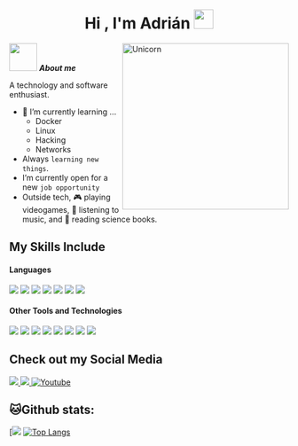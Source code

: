 <h1 align="center"><b>Hi , I'm Adrián </b><img src="https://media.giphy.com/media/hvRJCLFzcasrR4ia7z/giphy.gif" width="35"></h1>
<!--  -->
<img align="right" width=300px alt="Unicorn" src="https://github.com/7oSkaaa/7oSkaaa/blob/main/Images/Right_Side.gif?raw=true" />

<img src = "https://github.com/7oSkaaa/7oSkaaa/blob/main/Images/about_me.gif?raw=true" width = 50px>&nbsp;***About me***
<!-- -->

A technology and software enthusiast.
- 🌱 I’m currently learning ...
  - Docker
  - Linux
  - Hacking
  - Networks
- Always `learning new things`.
- I’m currently open for a new `job opportunity`
- Outside tech, 🎮 playing videogames, 🎵 listening to music, and 📖 reading science books.



## My Skills Include

<h4> Languages </h4>
<span> 
  <img src="https://img.shields.io/badge/HTML5-E34F26?style=for-the-badge&logo=html5&logoColor=white">
  <img src="https://img.shields.io/badge/CSS3-1572B6?style=for-the-badge&logo=css3&logoColor=white">
  <img src="https://img.shields.io/badge/JavaScript-F7DF1E?style=for-the-badge&logo=javascript&logoColor=black">
  <img src="https://img.shields.io/badge/python-3670A0?style=for-the-badge&logo=python&logoColor=ffdd54">
  <img src="https://img.shields.io/badge/c++-%2300599C.svg?style=for-the-badge&logo=c%2B%2B&logoColor=white">
  <img src="https://img.shields.io/badge/PowerShell-%235391FE.svg?style=for-the-badge&logo=powershell&logoColor=white">
 <img src="https://img.shields.io/badge/bash_script-%23121011.svg?style=for-the-badge&logo=gnu-bash&logoColor=white">


</span>


<h4> Other Tools and Technologies </h4>
<span>
  <img src="https://img.shields.io/badge/cisco-%23049fd9.svg?style=for-the-badge&logo=cisco&logoColor=black)">
  <img src="https://img.shields.io/badge/Git-F05032?style=for-the-badge&logo=git&logoColor=white">
  <img src="https://img.shields.io/badge/Visual%20Studio%20Code-0078d7.svg?style=for-the-badge&logo=visual-studio-code&logoColor=white">
  <img src="https://img.shields.io/badge/Notion-%23000000.svg?style=for-the-badge&logo=notion&logoColor=white">
  <img src="https://img.shields.io/badge/Linux-FCC624?style=for-the-badge&logo=linux&logoColor=black">
  <img src="https://img.shields.io/badge/MySQL-00000F?style=for-the-badge&logo=mysql&logoColor=white">
  <img src="https://img.shields.io/badge/mac%20os-000000?style=for-the-badge&logo=macos&logoColor=F0F0F0)">
  <img src="https://img.shields.io/badge/Windows-0078D6?style=for-the-badge&logo=windows&logoColor=white">



</span>

## Check out my Social Media

<a href= "https://app.hackthebox.com/profile/152175">
    <img src="https://img.shields.io/badge/HTB-000000?style=for-the-badge&logo=data:image/png;base64,iVBORw0KGgoAAAANSUhEUgAA...)">
</a>
<a href="https://x.com/adiranalexander">
  <img src="https://img.shields.io/badge/X-%23000000.svg?style=for-the-badge&logo=X&logoColor=white">
</a>
<a href="https://www.youtube.com/@Skills-Recover">
  <img src="https://img.shields.io/badge/YouTube-%23FF0000.svg?style=for-the-badge&logo=YouTube&logoColor=white" alt="Youtube">
</a>



<h2> 🐱Github stats:</h2> 

[![](https://github-readme-stats.vercel.app/api?username=PEPEGRILLO79&show_icons=true&title_color=ffc857&icon_color=8ac926&text_color=daf7dc&bg_color=151515&hide=["stars"])
[![Top Langs](https://github-readme-stats.vercel.app/api/top-langs/?username=PEPEGRILLO79&layout=compact&text_color=daf7dc&bg_color=151515)](https://github.com/PEPEGRILLO79/github-readme-stats)

</div>




